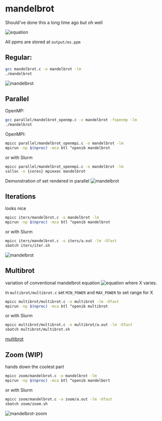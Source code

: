 # mandelbrot
Should've done this a long time ago but oh well


![equation](https://render.githubusercontent.com/render/math?math=z_{n%2B1}%20-%3E%20z_n^2%20%2B%20c&mode=inline)


All ppms are stored at `output/ms.ppm`

## Regular:
```bash
gcc mandelbrot.c -o mandelbrot -lm
./mandelbrot
```

![mandelbrot](https://github.com/abagali1/mandelbrot/raw/master/output/readme.png)

## Parallel

OpenMP:
```bash
gcc parallel/mandelbrot_openmp.c -o mandelbrot -fopenmp -lm
./mandelbrot
```

OpenMPI:
```bash
mpicc parallel/mandelbrot_openmpi.c -o mandelbrot -lm
mpirun -np $(nproc) -mca btl ^openib mandelbrot
```

or with Slurm
```bash
mpicc parallel/mandelbrot_openmpi.c -o mandelbrot -lm
salloc -n {cores} mpiexec mandelbrot
```

Demonstration of set rendered in parallel
![mandelbrot](https://github.com/abagali1/mandelbrot/raw/master/parallel/parallel.gif)


## Iterations
looks nice

```bash
mpicc iters/mandelbrot.c -o mandelbrot -lm
mpirun -np $(nproc) -mca btl ^openib mandelbrot
```

or with Slurm
```bash
mpicc iters/mandelbrot.c -o iters/a.out -lm -Ofast 
sbatch iters/iter.sh
```

![mandelbrot](https://github.com/abagali1/mandelbrot/blob/master/iters/output.gif)

## Multibrot
variation of conventional mandelbrot equation
![equation](https://render.githubusercontent.com/render/math?math=z_{n%2B1}%20-%3E%20z_n^x%20%2B%20c&mode=inline)
where X varies.

in `multibrot/multibrot.c` set `MIN_POWER` and `MAX_POWER` to set range for X 

```bash
mpicc multibrot/multibrot.c -o multibrot -lm -Ofast
mpirun -np $(nproc) -mca btl ^openib multibrot
```

or with Slurm
```bash
mpicc multibrot/multibrot.c -o multibrot/a.out -lm -Ofast
sbatch multibrot/multibrot.sh
```

[multibrot](https://github.com/abagali1/mandelbrot/blob/master/multibrot/output/output.mp4)

## Zoom (WIP)
hands down the coolest part

```bash
mpicc zoom/mandelbrot.c -o mandelbrot -lm
mpirun -np $(nproc) -mca btl ^openib mandelbort
```
or with Slurm
```bash
mpicc zoom/mandelbrot.c -o zoom/a.out -lm -Ofast
sbatch zoom/zoom.sh
```

![mandelbrot-zoom](https://github.com/abagali1/mandelbrot/blob/master/zoom/zoom.gif)

